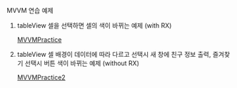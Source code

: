 MVVM 연습 예제
1. tableView 셀을 선택하면 셀의 색이 바뀌는 예제 (with RX) 

    [MVVMPractice](https://github.com/hyejuuu/MVVMPractice/tree/master/MVVMpractice)


2. tableView 셀 배경이 데이터에 따라 다르고 선택시 새 창에 친구 정보 출력, 즐겨찾기 선택시 버튼 색이 바뀌는 예제 (without RX)

    [MVVMPractice2](https://github.com/hyejuuu/MVVMPractice/tree/master/MVVMpractice2)
